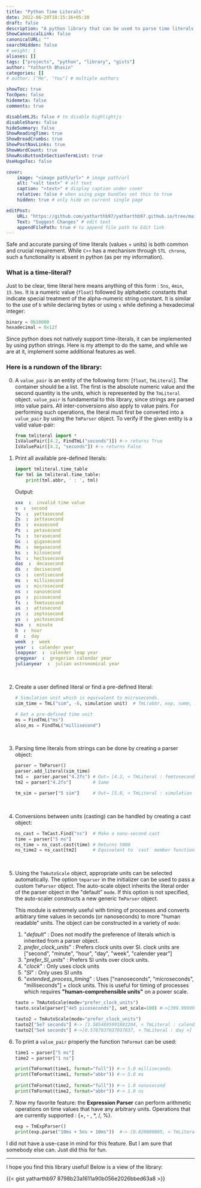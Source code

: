 ```yaml
---
title: "Python Time Literals"
date: 2022-06-28T18:15:16+05:30
draft: false
description: "A python library that can be used to parse time literals."
ShowCanonicalLink: false
canonicalURL: ""
searchHidden: false
# weight: 1
aliases: []
tags: ["projects", "python", "library", "gists"]
author: "Yatharth Bhasin"
categories: []
# author: ["Me", "You"] # multiple authors

showToc: true
TocOpen: false
hidemeta: false
comments: true

disableHLJS: false # to disable highlightjs
disableShare: false
hideSummary: false
ShowReadingTime: true
ShowBreadCrumbs: true
ShowPostNavLinks: true
ShowWordCount: true
ShowRssButtonInSectionTermList: true
UseHugoToc: false

cover:
    image: "<image path/url>" # image path/url
    alt: "<alt text>" # alt text
    caption: "<text>" # display caption under cover
    relative: false # when using page bundles set this to true
    hidden: true # only hide on current single page

editPost:
    URL: "https://github.com/yatharthb97/yatharthb97.github.io/tree/main/content/"
    Text: "Suggest Changes" # edit text
    appendFilePath: true # to append file path to Edit link
---
```




Safe and accurate parsing of time literals (values + units) is both common and crucial requirement. While `C++` has a mechanism through `STL chrono`, such a functionality is absent in python (as per my information).

### What is a time-literal?

Just to be clear,  time literal here means anything of this form : `5ns`,  `4min`,  `15.5ms`. It is a numeric value (`float`) followed by alphabetic constants that indicate special treatment of the alpha-numeric string constant. It is similar to the use of `b` while declaring bytes or using `x` while defining a hexadecimal integer:

```python
binary = 0b10000
hexadecimal = 0x12f 
```

Since python does not natively support time-literals, it can be implemented by using python strings.  Here is my attempt to do the same, and while we are at it, implement some additional features as well.

### Here is a rundown of the library:



0. A `value_pair` is an entity of the following form: [`float`, `TmLiteral`]. The container should be a list. The first is the absolute numeric value and the second quantity is the units, which is represented by the `TmLiteral` object. `value_pair` is fundamental to this library, since strings are parsed into value pairs. All inter-conversions also apply to value pairs. For performing such operations, the literal must first be converted into a `value_pair` by using the `TmParser` object. To verify if the given entity is a valid value-pair:

   ```python
   from tmliteral import *
   IsValuePair([4.2, FindTmL("seconds")]) #-> returns True
   IsValuePair([4.2, "seconds"]) #-> returns False
   ```

   

1. Print all available pre-defined literals:

   ```python
   import tmliteral.time_table
   for tml in tmliteral.time_table:
       print(tml.abbr, ' : ', tml)
   ```

   Output:
   ```yaml
   xxx  :  invalid time value
   s  :  second
   Ys  :  yottasecond
   Zs  :  zettasecond
   Es  :  exasecond
   Ps  :  petasecond
   Ts  :  terasecond
   Gs  :  gigasecond
   Ms  :  megasecond
   ks  :  kilosecond
   hs  :  hectosecond
   das  :  decasecond
   ds  :  decisecond
   cs  :  centisecond
   ms  :  millisecond
   us  :  microsecond
   ns  :  nanosecond
   ps  :  picosecond
   fs  :  femtosecond
   as  :  attosecond
   zs  :  zeptosecond
   ys  :  yoctosecond
   min  :  minute
   h  :  hour
   d  :  day
   week  :  week
   year  :  calender year
   leapyear  :  calender leap year
   gregyear  :  gregorian calendar year
   julianyear  :  julian astronomical year
   ```


<br>

2. Create a user defined literal or find a pre-defined literal:

   ```python
   # Simulation unit which is equivalent to microseconds.
   sim_time = TmL("sim", -6, simulation unit)  # TmL(abbr, exp, name, mul_factor=1.0)
   
   # Get a pre-defined time unit
   ms = FindTmL("ms")
   also_ms = FindTmL("millisecond")
   ```

<br>

3. Parsing time literals from strings can be done by creating a parser object:

   ```python
   parser = TmParser()
   parser.add_literal(sim_time)
   tm1 =  parser.parse("4.2fs") # Out→ [4.2, < TmLiteral : femtosecond >]
   tm2 = parser["4.2fs"]        # Same
   
   tm_sim = parser["5 sim"]     # Out→ [5.0, < TmLiteral : simulation time >]
   ```

<br>

4. Conversions between units (casting) can be handled by creating a cast object:

      ```python
      ns_cast = TmCast.Find("ns")  # Make a nano-second cast
      time = parser["5 ms"]
      ns_time = ns_cast.cast(time) # Returns 5000
      ns_time2 = ns_cast[tm2]      # Equivalent to `cast` member function.
      ```

<br>

5. Using the `TmAutoScale` object, appropriate units can be selected automatically. The option `tmparser` in the initializer can be used to pass a custom `TmParser` object. The auto-scale object inherits the literal order of the parser object in the "default" `mode`. If this option is not specified, the auto-scaler constructs a new generic `TmParser` object.

   This module is extremely useful with timing of processes and converts arbitrary time values in seconds (or nanoseconds) to more "human readable" units. The object can be constructed in a variety of `mode`:

   1. "*default*" : Does not modify the preference of literals which is inherited from a parser object.
   2. *prefer_clock_units*" : Prefers clock units over SI. clock units are ["second", "minute", "hour", "day", "week", "calender year"]
   3. "*prefer_SI_units*" : Prefers SI units over clock units.
   4. "*clock*" : Only uses clock units
   5. "*SI*" : Only uses SI units
   6. "*extended_process_timing*" : Uses ["nanoseconds", "microseconds", "milliseconds"] + clock units. This is useful for timing of processes which requires  **"human-comprehensible units"** on a power scale.

   ```python
   tauto = TmAutoScale(mode="prefer_clock_units")
   tauto.scale(parser["4e5 picoseconds"], set_scale=100) #->[399.99999999999994, < TmLiteral : nanosecond >]
   
   tauto2 = TmAutoScale(mode="prefer_clock_units")
   tauto2["5e7 seconds"] #-> [1.5854895991882294, < TmLiteral : calender year >]
   tauto2["5e4 seconds"] #->[0.5787037037037037, < TmLiteral : day >]
   ```


6. To print a `value_pair` properly the function `TmFormat` can be used:

   ```python
   time1 = parser["5 ms"]
   time2 = parser["1 ns"]
   
   print(TmFormat(time1, format="full")) #-> 5.0 milliseconds
   print(TmFormat(time1, format="abbr")) #-> 5.0 ms
   		
   print(TmFormat(time2, format="full")) #-> 1.0 nanosecond
   print(TmFormat(time2, format="abbr")) #-> 1.0 ns
   ```



7. Now my favorite feature: the **Expression Parser** can perform arithmetic operations on time values that have any arbitrary units. Operations that are currently supported : {+,   -  ,   *,   /,   %}.

   ```python
   exp = TmExpParser()
   print(exp.parse("10ms + 5ns + 10ms"))  #-> [0.020000005, < TmLiteral : second >]
   ```

I did not have a use-case in mind for this feature. But I am sure that somebody else can. Just did this for fun.

---

I hope you find this library useful! Below is a view of the library:

{{<  gist yatharthb97 8798b23a1611a90b056e2026bbed63a8 >}}